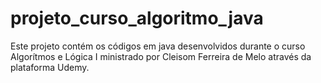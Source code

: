 # projeto_curso_algoritmo_java
Este projeto contém os códigos em java desenvolvidos durante o curso Algorítmos e Lógica I ministrado por Cleisom Ferreira de Melo através da plataforma Udemy.
